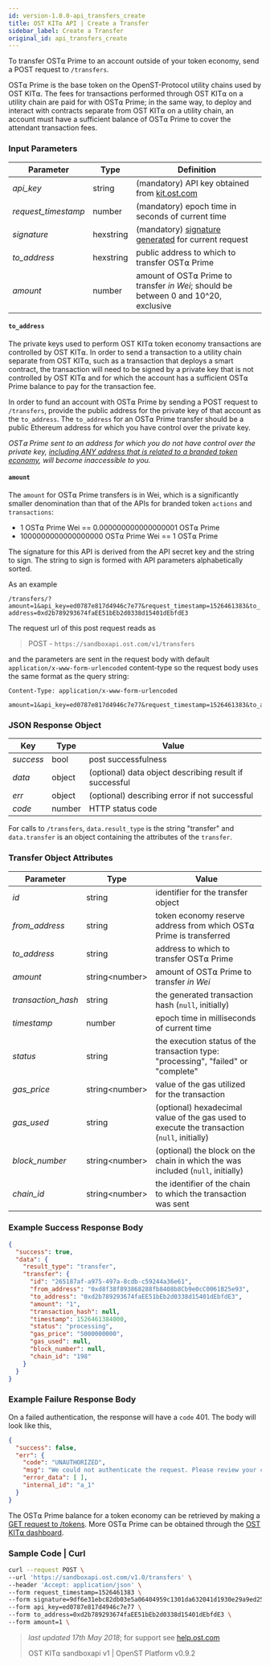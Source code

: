 ```yaml
---
id: version-1.0.0-api_transfers_create
title: OST KIT⍺ API | Create a Transfer
sidebar_label: Create a Transfer
original_id: api_transfers_create
---
```


To transfer OST⍺ Prime to an account outside of your token economy, send a POST request to `/transfers`.

OST⍺ Prime is the base token on the OpenST-Protocol utility chains used by OST KIT⍺. The fees for transactions performed through OST KIT⍺ on a utility chain are paid for with OST⍺ Prime; in the same way, to deploy and interact with contracts separate from OST KIT⍺ on a utility chain, an account must have a sufficient balance of OST⍺ Prime to cover the attendant transaction fees.

### Input Parameters

| Parameter           | Type      | Definition  |
|---------------------|-----------|--------|
| _api_key_           | string    | (mandatory) API key obtained from [kit.ost.com](https://kit.ost.com) |
| _request_timestamp_ | number    | (mandatory) epoch time in seconds of current time |
| _signature_         | hexstring | (mandatory) [<u>signature generated</u>](2_98_API_AUTHENTICATION.md) for current request |
| _to_address_        | hexstring | public address to which to transfer OST⍺ Prime |
| _amount_            | number    | amount of OST⍺ Prime to transfer _in Wei_; should be between 0 and 10^20, exclusive |

#### **`to_address`**

The private keys used to perform OST KIT⍺ token economy transactions are controlled by OST KIT⍺. In order to send a transaction to a utility chain separate from OST KIT⍺, such as a transaction that deploys a smart contract, the transaction will need to be signed by a private key that is not controlled by OST KIT⍺ and for which the account has a sufficient OST⍺ Prime balance to pay for the transaction fee.

In order to fund an account with OST⍺ Prime by sending a POST request to `/transfers`, provide the public address for the private key of that account as the `to_address`. The `to_address` for an OST⍺ Prime transfer should be a public Ethereum address for which you have control over the private key.

*OST⍺ Prime sent to an address for which you do not have control over the private key, <u>including ANY address that is related to a branded token economy</u>, will become inaccessible to you.*

#### **`amount`**

The `amount` for OST⍺ Prime transfers is in Wei, which is a significantly smaller denomination than that of the APIs for branded token `actions` and `transactions`:
- 1 OST⍺ Prime Wei == 0.000000000000000001 OST⍺ Prime
- 1000000000000000000 OST⍺ Prime Wei == 1 OST⍺ Prime

The signature for this API is derived from the API secret key and the string to sign. The string to sign is formed with API parameters alphabetically sorted.

As an example

`/transfers/?amount=1&api_key=ed0787e817d4946c7e77&request_timestamp=1526461383&to_address=0xd2b789293674faEE51bEb2d0338d15401dEbfdE3`

The request url of this post request reads as

> POST - `https://sandboxapi.ost.com/v1/transfers`

and the parameters are sent in the request body with default `application/x-www-form-urlencoded` content-type so the request body uses the same format as the query string:

```
Content-Type: application/x-www-form-urlencoded

amount=1&api_key=ed0787e817d4946c7e77&request_timestamp=1526461383&to_address=0xd2b789293674faEE51bEb2d0338d15401dEbfdE3&signature=9df6e31ebc82db03e5a06404959c1301da632041d1930e29a9ed25db2571e7d7

```

### JSON Response Object

| Key        | Type   | Value      |
|------------|--------|------------|
| _success_  | bool   | post successfulness |
| _data_     | object | (optional) data object describing result if successful   |
| _err_      | object | (optional) describing error if not successful |
| _code_     | number | HTTP status code |

For calls to `/transfers`, `data.result_type` is the string "transfer" and `data.transfer` is an object containing the attributes of the `transfer`.

### Transfer Object Attributes

| Parameter | Type   | Value  |
|-----------|--------|--------|
| _id_                | string | identifier for the transfer object |
| _from_address_      | string | token economy reserve address from which OST⍺ Prime is transferred |
| _to_address_        | string | address to which to transfer OST⍺ Prime |
| _amount_            | string\<number\> | amount of OST⍺ Prime to transfer *in Wei* |
| _transaction_hash_  | string | the generated transaction hash (`null`, initially) |
| _timestamp_         | number | epoch time in milliseconds of current time |
| _status_            | string | the execution status of the transaction type: "processing", "failed" or "complete" |
| _gas_price_         | string\<number\> | value of the gas utilized for the transaction |
| _gas_used_          | string | (optional) hexadecimal value of the gas used to execute the transaction (`null`, initially) |
| _block_number_      | string\<number\> | (optional) the block on the chain in which the  was included (`null`, initially) |
| _chain_id_          | string\<number\> | the identifier of the chain to which the transaction was sent |


### Example Success Response Body

```json
{
  "success": true,
  "data": {
    "result_type": "transfer",
    "transfer": {
      "id": "265187af-a975-497a-8cdb-c59244a36e61",
      "from_address": "0xd8f38f893868288fb8408b8Cb9e0cC0061B25e93",
      "to_address": "0xd2b789293674faEE51bEb2d0338d15401dEbfdE3",
      "amount": "1",
      "transaction_hash": null,
      "timestamp": 1526461384000,
      "status": "processing",
      "gas_price": "5000000000",
      "gas_used": null,
      "block_number": null,
      "chain_id": "198"
    }
  }
}

```

### Example Failure Response Body

On a failed authentication, the response will have a `code` 401. The body will look like this,

```json
{
  "success": false,
  "err": {
    "code": "UNAUTHORIZED",
    "msg": "We could not authenticate the request. Please review your credentials and authentication method.",
    "error_data": [ ],
    "internal_id": "a_1"
  }
}
```

The OST⍺ Prime balance for a token economy can be retrieved by making a [<u>GET request to /tokens</u>](2_99_API_TOKENS.md). More OST⍺ Prime can be obtained through the [<u>OST KIT⍺ dashboard</u>](https://kit.ost.com).

### Sample Code | Curl
```bash
curl --request POST \
--url 'https://sandboxapi.ost.com/v1.0/transfers' \
--header 'Accept: application/json' \
--form request_timestamp=1526461383 \
--form signature=9df6e31ebc82db03e5a06404959c1301da632041d1930e29a9ed25db2571e7d7 \
--form api_key=ed0787e817d4946c7e77 \
--form to_address=0xd2b789293674faEE51bEb2d0338d15401dEbfdE3 \
--form amount=1 \
```

>_last updated 17th May 2018_; for support see [<u>help.ost.com</u>](help.ost.com)
>
> OST KIT⍺ sandboxapi v1 | OpenST Platform v0.9.2
